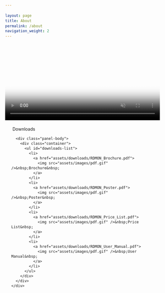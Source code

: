 ```yaml
---

layout: page
title: About
permalink: /about
navigation_weight: 2
---
```


<div class="content">
  <div id="page-wrapper">
    <div class="easyhtml5video" style="position:relative; width: 100%;">
      <video muted autoplay controls="controls" poster="assets/videos/rdmon-video.jpg" style="width:100%" title="RDMON_Promo_Video">
        <source src="assets/videos/rdmon-video.m4v" type="video/mp4" />
        <source src="assets/videos/rdmon-video.webm" type="video/webm" />
        <source src="assets/videos/rdmon-video.ogv" type="video/ogg" />
        <source src="assets/videos/rdmon-video.mp4" />
        <object type="application/x-shockwave-flash" data="assets/plugins/html5video/flashfox.swf" width="1280" height="720" style="position:relative;">
            <param name="movie" value="assets/plugins/html5video/flashfox.swf" />
            <param name="allowFullScreen" value="true" />
            <param name="flashVars" value="autoplay=false&controls=true&fullScreenEnabled=true&posterOnEnd=true&loop=false&poster=assets/videos/rdmon-video.jpg&src=rdmon-video.m4v" />
            <embed src="assets/plugins/html5video/flashfox.swf" width="1280" height="720" style="position:relative;"  
                flashVars="autoplay=false&controls=true&fullScreenEnabled=true&posterOnEnd=true&loop=false&poster=assets/videos/rdmon-video.jpg&src=rdmon-video.m4v" 
                allowFullScreen="true" wmode="transparent" type="application/x-shockwave-flash" pluginspage="https://get.adobe.com/flashplayer" />
            <img alt=title src="assets/videos/rdmon-video.jpg" style="position:absolute;left:0;" width="100%" title="Video playback is not supported by your browser" />
        </object>
      </video>
    </div>
    <div class="panel panel-primary" style="margin: 17px 20px 20px 20px">
      <div class="panel-heading">
        <i class="fa fa-arrow-down fa-fw"></i>&nbsp;Downloads
      </div>

      <div class="panel-body">
        <div class="container">
          <ul id="downloads-list">
            <li>
              <a href="assets/downloads/RDMON_Brochure.pdf">
                <img src="assets/images/pdf.gif" />&nbsp;Brochure&nbsp;
              </a>
            </li>
            <li>
              <a href="assets/downloads/RDMON_Poster.pdf">
                <img src="assets/images/pdf.gif" />&nbsp;Poster&nbsp;
              </a>
            </li>
            <li>
              <a href="assets/downloads/RDMON_Price_List.pdf">
                <img src="assets/images/pdf.gif" />&nbsp;Price List&nbsp;
              </a>
            </li>
            <li>
              <a href="assets/downloads/RDMON_User_Manual.pdf">
                <img src="assets/images/pdf.gif" />&nbsp;User Manual&nbsp;
              </a>
            </li>
          </ul>
        </div>
      </div>
    </div>
  </div>
</div>